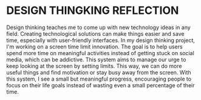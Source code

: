 
# DESIGN THINGKING REFLECTION #

Design thinking teaches me to come up with new technology ideas in any field. Creating technological solutions can make things easier and save time, especially with user-friendly interfaces. In my design thinking project, I'm working on a screen time limit innovation. The goal is to help users spend more time on meaningful activities instead of getting stuck on social media, which can be addictive. This system aims to manage our urge to keep looking at the screen by setting limits. This way, we can do more useful things and find motivation or stay busy away from the screen. With this system, I see a small but meaningful progress, encouraging people to focus on their life goals instead of wasting even a small percentage of their time.
